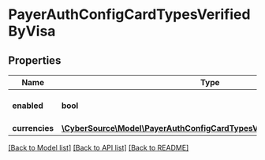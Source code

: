 # PayerAuthConfigCardTypesVerifiedByVisa

## Properties
Name | Type | Description | Notes
------------ | ------------- | ------------- | -------------
**enabled** | **bool** |  | [optional] [default to true]
**currencies** | [**\CyberSource\Model\PayerAuthConfigCardTypesVerifiedByVisaCurrencies[]**](PayerAuthConfigCardTypesVerifiedByVisaCurrencies.md) |  | [optional] 

[[Back to Model list]](../README.md#documentation-for-models) [[Back to API list]](../README.md#documentation-for-api-endpoints) [[Back to README]](../README.md)


